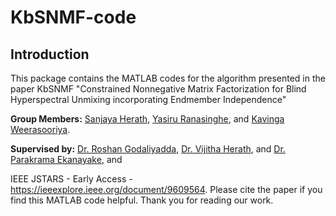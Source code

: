 # KbSNMF-code

## Introduction ##
This package contains the MATLAB codes for the algorithm presented in the paper KbSNMF
"Constrained Nonnegative Matrix Factorization for Blind Hyperspectral Unmixing incorporating Endmember Independence"

**Group Members:** [Sanjaya Herath](https://sanjayaherath.github.io/), [Yasiru Ranasinghe](https://www.researchgate.net/profile/Don_Yasiru_Ranasinghe), and [Kavinga Weerasooriya](https://www.researchgate.net/profile/Kavinga_Weerasooriya).

**Supervised by:** [Dr. Roshan Godaliyadda](http://eng.pdn.ac.lk/deee/staff/academic/dr.gmri.godaliyadda/profile.php), [Dr. Vijitha Herath](http://eng.pdn.ac.lk/deee/staff/academic/dr.vr.herath/profile.php), and [Dr. Parakrama Ekanayake](http://eng.pdn.ac.lk/deee/staff/academic/dr.mpb.ekanayake/profile.php), and

IEEE JSTARS - Early Access -  https://ieeexplore.ieee.org/document/9609564.
Please cite the paper if you find this MATLAB code helpful. Thank you for reading our work.
